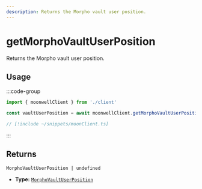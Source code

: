 ```yaml
---
description: Returns the Morpho vault user position.
---
```


# getMorphoVaultUserPosition

Returns the Morpho vault user position.

## Usage

:::code-group

```ts twoslash [example.ts]
import { moonwellClient } from './client'

const vaultUserPosition = await moonwellClient.getMorphoVaultUserPosition(); // [!code focus]
```

```ts twoslash [client.ts] filename="client.ts"
// [!include ~/snippets/moonClient.ts]
```

:::

## Returns

```
MorphoVaultUserPosition | undefined
```

- **Type:** [`MorphoVaultUserPosition`](/docs/glossary/types#morphovaultuserposition)

<!-- ## Parameters

### includeLiquidStakingRewards

- **Type:** `boolean`

Whether to include liquid staking rewards in the response.

```ts twoslash
// [!include ~/snippets/moonClient.ts]
// ---cut---
const markets = await moonwellClient.getMarkets({
  includeLiquidStakingRewards: true // [!code focus]
})
``` -->
